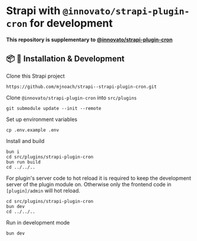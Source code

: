 # Strapi with `@innovato/strapi-plugin-cron` for development

**This repository is supplementary to [@innovato/strapi-plugin-cron](https://github.com/innovato/strapi-plugin-cron)**

## 📦 🔧 Installation & Development

Clone this Strapi project

```
https://github.com/mjnoach/strapi--strapi-plugin-cron.git
```

Clone `@innovato/strapi-plugin-cron` into `src/plugins`

```
git submodule update --init --remote
```

Set up environment variables

```
cp .env.example .env
```

Install and build

```
bun i
cd src/plugins/strapi-plugin-cron
bun run build
cd ../../..
```

For plugin's server code to hot reload it is required to keep the development server of the plugin module on. Otherwise only the frontend code in `[plugin]/admin` will hot reload.

```
cd src/plugins/strapi-plugin-cron
bun dev
cd ../../..
```

Run in development mode

```
bun dev
```
